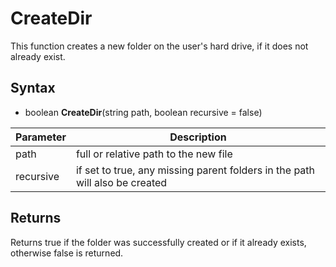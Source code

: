 # CreateDir

This function creates a new folder on the user's hard drive, if it does not already exist.

## Syntax
- boolean **CreateDir**(string path, boolean recursive = false)

| Parameter | Description |
|---|---|
| path | full or relative path to the new file |
| recursive | if set to true, any missing parent folders in the path will also be created |

## Returns

Returns true if the folder was successfully created or if it already exists, otherwise false is returned.
